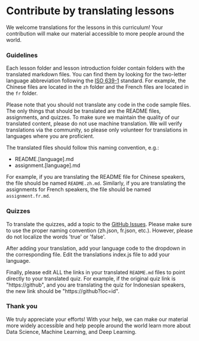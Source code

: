 # Contribute by translating lessons

We welcome translations for the lessons in this curriculum! Your contribution will make our material accessible to more people around the world.

### Guidelines

Each lesson folder and lesson introduction folder contain folders with the translated markdown files. You can find them by looking for the two-letter language abbreviation following the [ISO 639-1](https://en.wikipedia.org/wiki/List_of_ISO_639-1_codes) standard. For example, the Chinese files are located in the `zh` folder and the French files are located in the `fr` folder.

Please note that you should not translate any code in the code sample files. The only things that should be translated are the README files, assignments, and quizzes. To make sure we maintain the quality of our translated content, please do not use machine translation. We will verify translations via the community, so please only volunteer for translations in languages where you are proficient.

The translated files should follow this naming convention, e.g.:

- README.[language].md
- assignment.[language].md

For example, if you are translating the README file for Chinese speakers, the file should be named `README.zh.md`. Similarly, if you are translating the assignments for French speakers, the file should be named `assignment.fr.md`.

### Quizzes

To translate the quizzes, add a topic to the [GitHub Issues](https://github.com/ocademy-ai/machine-learning/issues). Please make sure to use the proper naming convention (zh.json, fr.json, etc.). However, please do not localize the words 'true' or 'false'.

After adding your translation, add your language code to the dropdown in the corresponding file. Edit the translations index.js file to add your language.

Finally, please edit ALL the links in your translated `README.md` files to point directly to your translated quiz. For example, if the original quiz link is "https://github", and you are translating the quiz for Indonesian speakers, the new link should be "https://github?loc=id".

### Thank you

We truly appreciate your efforts! With your help, we can make our material more widely accessible and help people around the world learn more about Data Science, Machine Learning, and Deep Learning.